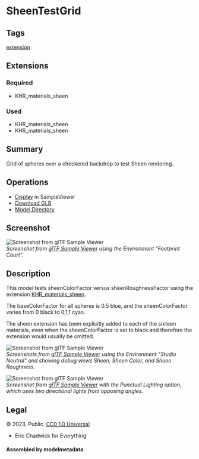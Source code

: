 # SheenTestGrid

## Tags

[extension](../Models-extension.md)

## Extensions

### Required

* KHR_materials_sheen

### Used

* KHR_materials_sheen
* KHR_materials_sheen

## Summary

Grid of spheres over a checkered backdrop to test Sheen rendering.

## Operations

* [Display](https://github.khronos.org/glTF-Sample-Viewer-Release/?model=https://raw.GithubUserContent.com/KhronosGroup/glTF-Sample-Assets/main/./Models/SheenTestGrid/glTF-Binary/SheenTestGrid.glb) in SampleViewer
* [Download GLB](https://raw.GithubUserContent.com/KhronosGroup/glTF-Sample-Assets/main/./Models/SheenTestGrid/glTF-Binary/SheenTestGrid.glb)
* [Model Directory](./)

## Screenshot

![Screenshot from glTF Sample Viewer](screenshot/screenshot_Large.jpg)
<br/>_Screenshot from [glTF Sample Viewer](https://github.khronos.org/glTF-Sample-Viewer-Release/) using the Environment "Footprint Court"._

## Description

This model tests sheenColorFactor versus sheenRoughnessFactor using the extension [KHR_materials_sheen](https://github.com/KhronosGroup/glTF/tree/main/extensions/2.0/Khronos/KHR_materials_sheen). 

The baseColorFactor for all spheres is 0.5 blue, and the sheenColorFactor varies from 0 black to 0,1,1 cyan. 

The sheen extension has been explicitly added to each of the sixteen materials, even when the sheenColorFactor is set to black and therefore the extension would usually be omitted.

![Screenshot from glTF Sample Viewer](screenshot/sheen-sheenColor-sheenRough.jpg)
<br/>_Screenshots from [glTF Sample Viewer](https://github.khronos.org/glTF-Sample-Viewer-Release/) using the Environment "Studio Neutral" and showing debug views Sheen, Sheen Color, and Sheen Roughness._

![Screenshot from glTF Sample Viewer](screenshot/screenshot_Punctual.jpg)
<br/>_Screenshot from [glTF Sample Viewer](https://github.khronos.org/glTF-Sample-Viewer-Release/) with the Punctual Lighting option, which uses two directional lights from opposing angles._

## Legal

&copy; 2023, Public. [CC0 1.0 Universal](https://creativecommons.org/publicdomain/zero/1.0/legalcode)

 - Eric Chadwick for Everything

#### Assembled by modelmetadata